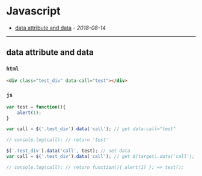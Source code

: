 # Javascript 


- [data attribute and data](#index) - *2018-08-14*

___

## data attribute and data

### `html`

```html
<div class="test_div" data-call="test"></div>
```

### `js`

```js
var test = function(){
	alert(1);
}

var call = $('.test_div').data('call'); // get data-call="test"

// console.log(call); // return 'test'

$('.test_div').data('call', test); // set data
var call = $('.test_div').data('call'); // get $(target).data('call');

// console.log(call); // return function(){ alert(1) }; => test();

```